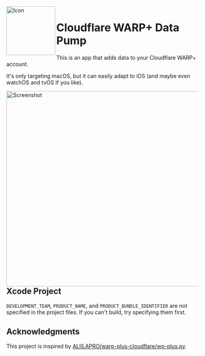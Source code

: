 <img width="128" align="left" alt="Icon" src="https://user-images.githubusercontent.com/5054148/154838024-8ac91978-72b7-4535-875e-239cb45616ac.png">

# Cloudflare WARP+ Data Pump

This is an app that adds data to your Cloudflare WARP+ account.

It's only targeting macOS, but it can easily adapt to iOS (and maybe even watchOS and tvOS if you like).

<img width="512" align="right" alt="Screenshot" src="https://user-images.githubusercontent.com/5054148/154838277-0dd89507-da74-47e3-ae7d-d1e2999efd40.png">

## Xcode Project

`DEVELOPMENT_TEAM`, `PRODUCT_NAME`, and `PRODUCT_BUNDLE_IDENTIFIER` are not specified in the project files. If you can't build, try specifying them first.

## Acknowledgments

This project is inspired by [ALIILAPRO/warp-plus-cloudflare/wp-plus.py](https://github.com/ALIILAPRO/warp-plus-cloudflare/blob/7991a60b62dbbfaef806cc997163cfa5bac58432/wp-plus.py).